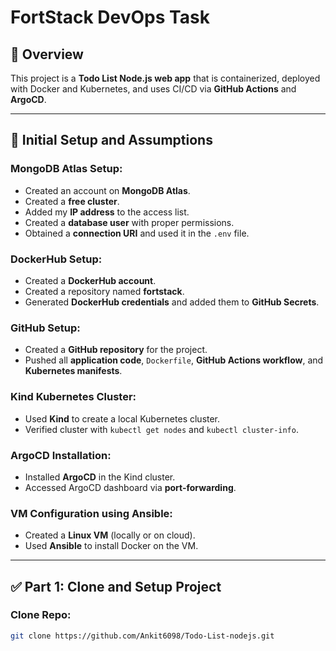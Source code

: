 # FortStack DevOps Task

## 🚀 Overview
This project is a **Todo List Node.js web app** that is containerized, deployed with Docker and Kubernetes, and uses CI/CD via **GitHub Actions** and **ArgoCD**.

---

## 📄 Initial Setup and Assumptions

### MongoDB Atlas Setup:
- Created an account on **MongoDB Atlas**.
- Created a **free cluster**.
- Added my **IP address** to the access list.
- Created a **database user** with proper permissions.
- Obtained a **connection URI** and used it in the `.env` file.

### DockerHub Setup:
- Created a **DockerHub account**.
- Created a repository named **fortstack**.
- Generated **DockerHub credentials** and added them to **GitHub Secrets**.

### GitHub Setup:
- Created a **GitHub repository** for the project.
- Pushed all **application code**, `Dockerfile`, **GitHub Actions workflow**, and **Kubernetes manifests**.

### Kind Kubernetes Cluster:
- Used **Kind** to create a local Kubernetes cluster.
- Verified cluster with `kubectl get nodes` and `kubectl cluster-info`.

### ArgoCD Installation:
- Installed **ArgoCD** in the Kind cluster.
- Accessed ArgoCD dashboard via **port-forwarding**.

### VM Configuration using Ansible:
- Created a **Linux VM** (locally or on cloud).
- Used **Ansible** to install Docker on the VM.

---

## ✅ Part 1: Clone and Setup Project

### Clone Repo:
```bash
git clone https://github.com/Ankit6098/Todo-List-nodejs.git
